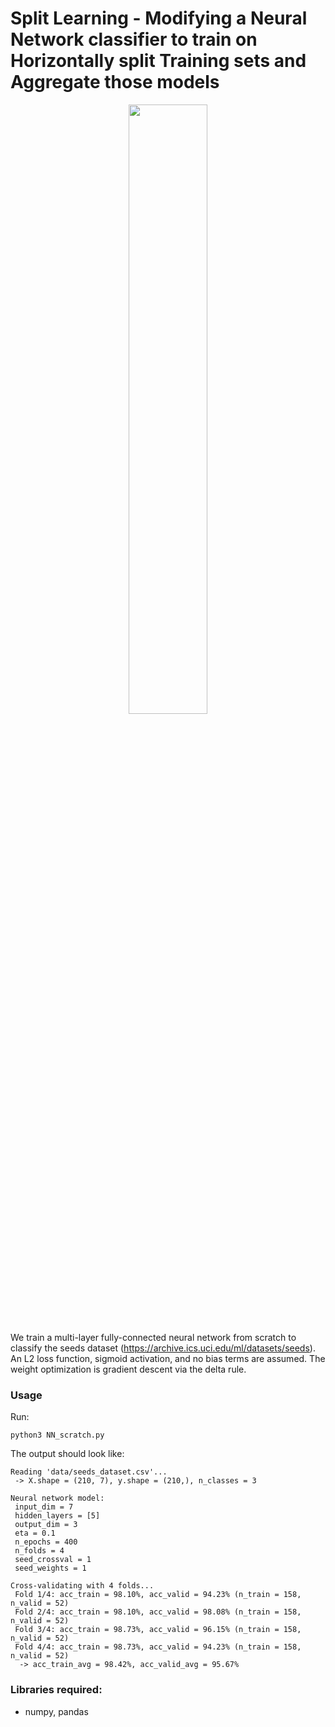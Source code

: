 # Split Learning - Modifying a Neural Network classifier to train on Horizontally split Training sets and Aggregate those models

<p align="center">
<img src="https://github.com/ankonzoid/NN-from-scratch/blob/master/images/NN.png" width="50%">
</p>
 
We train a multi-layer fully-connected neural network from scratch to classify the seeds dataset (https://archive.ics.uci.edu/ml/datasets/seeds). 
An L2 loss function, sigmoid activation, and no bias terms are assumed. 
The weight optimization is gradient descent via the delta rule.

### Usage

Run:
```
python3 NN_scratch.py
```

The output should look like:

```
Reading 'data/seeds_dataset.csv'...
 -> X.shape = (210, 7), y.shape = (210,), n_classes = 3

Neural network model:
 input_dim = 7
 hidden_layers = [5]
 output_dim = 3
 eta = 0.1
 n_epochs = 400
 n_folds = 4
 seed_crossval = 1
 seed_weights = 1

Cross-validating with 4 folds...
 Fold 1/4: acc_train = 98.10%, acc_valid = 94.23% (n_train = 158, n_valid = 52)
 Fold 2/4: acc_train = 98.10%, acc_valid = 98.08% (n_train = 158, n_valid = 52)
 Fold 3/4: acc_train = 98.73%, acc_valid = 96.15% (n_train = 158, n_valid = 52)
 Fold 4/4: acc_train = 98.73%, acc_valid = 94.23% (n_train = 158, n_valid = 52)
  -> acc_train_avg = 98.42%, acc_valid_avg = 95.67%
```

### Libraries required:

* numpy, pandas
